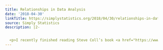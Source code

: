 ```yaml
---
title: Relationships in Data Analysis
date: '2018-04-30'
linkTitle: https://simplystatistics.org/2018/04/30/relationships-in-data-analysis/
source: Simply Statistics
description: |2-


  <p>I recently finished reading Steve Coll’s book <a href="https://www.penguinrandomhouse.com/books/529288/directorate-s-by-steve-coll/9781594204586/"><em>Directorate S</em></a>, which is a chronicle of the U.S. war in Afghanistan post 9-11. It’s a good book, and one line stuck out for me as I thought it had relevance for data analysis. In one chapter, Coll writes about Lieutenant Colonel John Loftis, who helped run a training program for U.S. military officials who were preparing to go serve i
---
```

